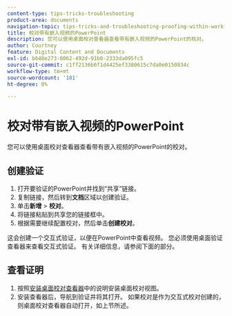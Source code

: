 ```yaml
---
content-type: tips-tricks-troubleshooting
product-area: documents
navigation-topic: tips-tricks-and-troubleshooting-proofing-within-workfront
title: 校对带有嵌入视频的PowerPoint
description: 您可以使用桌面校对查看器查看带有嵌入视频的PowerPoint的校对。
author: Courtney
feature: Digital Content and Documents
exl-id: b648e273-8062-492d-91b0-2333da095fc5
source-git-commit: c1ff2136b6f1d4425ef3380615c7da0e0150834c
workflow-type: tm+mt
source-wordcount: '181'
ht-degree: 0%

---
```


# 校对带有嵌入视频的PowerPoint

您可以使用桌面校对查看器查看带有嵌入视频的PowerPoint的校对。

## 创建验证

1. 打开要验证的PowerPoint并找到“共享”链接。
1. 复制链接，然后转到&#x200B;**文档**&#x200B;区域以创建验证。
1. 单击&#x200B;**新增** > **校对**。
1. 将链接粘贴到共享您的链接框中。
1. 根据需要继续配置校对，然后单击&#x200B;**创建校对**。

这会创建一个交互式验证，以便在PowerPoint中查看视频。 您必须使用桌面验证查看器来查看交互式验证。 有关详细信息，请参阅下面的部分。

## 查看证明

1. 按照[安装桌面校对查看器](/help/quicksilver/review-and-approve-work/proofing/use-the-desktop-proofing-viewer/installing-desktop-proofing-viewer.md)中的说明安装桌面校对视图。
1. 安装查看器后，导航到验证并将其打开。 如果校对是作为交互式校对创建的，则桌面校对查看器自动打开，如上节所述。
